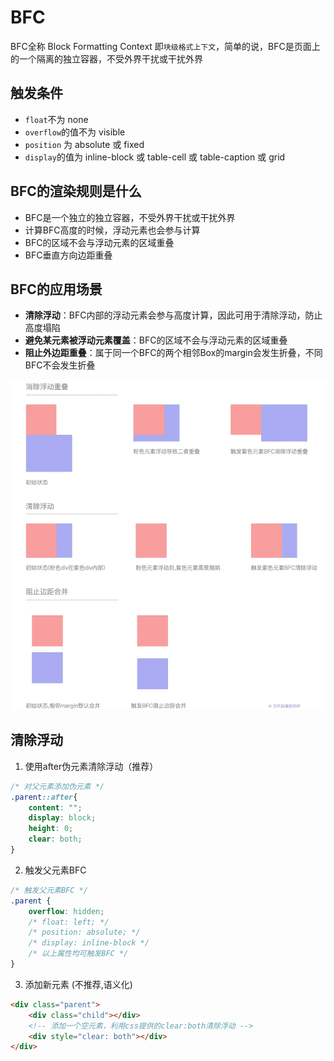 # BFC

BFC全称 Block Formatting Context 即`块级格式上下文`，简单的说，BFC是页面上的一个隔离的独立容器，不受外界干扰或干扰外界

## 触发条件

- `float`不为 none
- `overflow`的值不为 visible
- `position` 为 absolute 或 fixed
- `display`的值为 inline-block 或 table-cell 或 table-caption 或 grid

## BFC的渲染规则是什么

- BFC是一个独立的独立容器，不受外界干扰或干扰外界
- 计算BFC高度的时候，浮动元素也会参与计算
- BFC的区域不会与浮动元素的区域重叠
- BFC垂直方向边距重叠

## BFC的应用场景

- **清除浮动**：BFC内部的浮动元素会参与高度计算，因此可用于清除浮动，防止高度塌陷
- **避免某元素被浮动元素覆盖**：BFC的区域不会与浮动元素的区域重叠
- **阻止外边距重叠**：属于同一个BFC的两个相邻Box的margin会发生折叠，不同BFC不会发生折叠

![](./../img/bfc.png)


## 清除浮动

1. 使用after伪元素清除浮动（推荐）
```css
/* 对父元素添加伪元素 */
.parent::after{
    content: "";
    display: block;
    height: 0;
    clear: both;
}
```

2. 触发父元素BFC

```css
/* 触发父元素BFC */
.parent {
    overflow: hidden;
    /* float: left; */
    /* position: absolute; */
    /* display: inline-block */
    /* 以上属性均可触发BFC */
}
```

3. 添加新元素 (不推荐,语义化)

```html
<div class="parent">
    <div class="child"></div>
    <!-- 添加一个空元素，利用css提供的clear:both清除浮动 -->
    <div style="clear: both"></div>
</div>  
```
